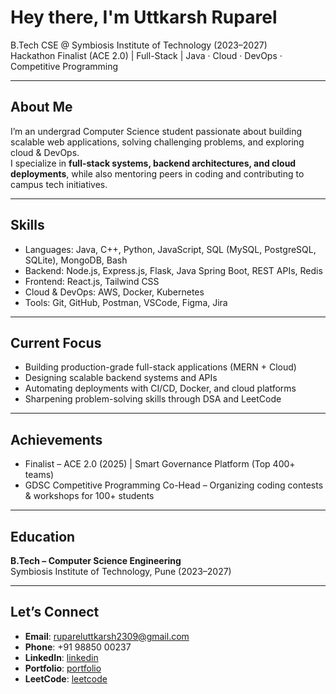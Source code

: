 # Hey there, I'm Uttkarsh Ruparel  

B.Tech CSE @ Symbiosis Institute of Technology (2023–2027)  
Hackathon Finalist (ACE 2.0) | Full-Stack | Java · Cloud · DevOps · Competitive Programming  

---

## About Me  

I’m an undergrad Computer Science student passionate about building scalable web applications, solving challenging problems, and exploring cloud & DevOps.  
I specialize in **full-stack systems, backend architectures, and cloud deployments**, while also mentoring peers in coding and contributing to campus tech initiatives.  

---

## Skills  

- Languages: Java, C++, Python, JavaScript, SQL (MySQL, PostgreSQL, SQLite), MongoDB, Bash  
- Backend: Node.js, Express.js, Flask, Java Spring Boot, REST APIs, Redis
- Frontend: React.js, Tailwind CSS
- Cloud & DevOps: AWS, Docker, Kubernetes
- Tools: Git, GitHub, Postman, VSCode, Figma, Jira

---

## Current Focus  

- Building production-grade full-stack applications (MERN + Cloud)
- Designing scalable backend systems and APIs
- Automating deployments with CI/CD, Docker, and cloud platforms
- Sharpening problem-solving skills through DSA and LeetCode

---

## Achievements  

- Finalist – ACE 2.0 (2025) | Smart Governance Platform (Top 400+ teams)  
- GDSC Competitive Programming Co-Head – Organizing coding contests & workshops for 100+ students

---

## Education  

**B.Tech – Computer Science Engineering**  
Symbiosis Institute of Technology, Pune (2023–2027)

---

## Let’s Connect  

- **Email**: [rupareluttkarsh2309@gmail.com](mailto:rupareluttkarsh2309@gmail.com)  
- **Phone**: +91 98850 00237  
- **LinkedIn**: [linkedin](https://www.linkedin.com/in/uttkarsh-ruparel/)  
- **Portfolio**: [portfolio](https://uttkarsh-ruparel.vercel.app/)
- **LeetCode**: [leetcode](https://leetcode.com/u/Uttkarsh09_/)  
